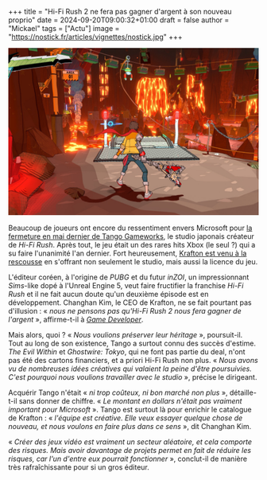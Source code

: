 +++
title = "Hi-Fi Rush 2 ne fera pas gagner d'argent à son nouveau proprio"
date = 2024-09-20T09:00:32+01:00
draft = false
author = "Mickael"
tags = ["Actu"]
image = "https://nostick.fr/articles/vignettes/nostick.jpg"
+++

![Texte Alternative](hi-fi-rush.jpg)

Beaucoup de joueurs ont encore du ressentiment envers Microsoft pour [la fermeture en mai dernier de Tango Gameworks](https://nostick.fr/articles/2024/mai/0705-fin-de-partie-pour-arkane-austin-et-tango-gameworks/), le studio japonais créateur de *Hi-Fi Rush*. Après tout, le jeu était un des rares hits Xbox (le seul ?) qui a su faire l'unanimité l'an dernier. Fort heureusement, [Krafton est venu à la rescousse](https://nostick.fr/articles/2024/aout/1208-krafton-a-la-rescousse-de-tango/) en s'offrant non seulement le studio, mais aussi la licence du jeu.

L'éditeur coréen, à l'origine de *PUBG* et du futur *inZOI*, un impressionnant *Sims*-like dopé à l'Unreal Engine 5, veut faire fructifier la franchise *Hi-Fi Rush* et il ne fait aucun doute qu'un deuxième épisode est en développement. Changhan Kim, le CEO de Krafton, ne se fait pourtant pas d'illusion : « *nous ne pensons pas qu'Hi-Fi Rush 2 nous fera gagner de l'argent* », affirme-t-il à *[Game Developer](https://www.gamedeveloper.com/business/-we-don-t-think-hi-fi-rush-2-is-going-to-make-us-money-krafton-ceo-says-tango-gameworks-acquisition-is-about-legacy)*.

Mais alors, quoi ? « *Nous voulions préserver leur héritage* », poursuit-il. Tout au long de son existence, Tango a surtout connu des succès d'estime. *The Evil Within* et *Ghostwire: Tokyo*, qui ne font pas partie du deal, n'ont pas été des cartons financiers, et a priori Hi-Fi Rush non plus. « *Nous avons vu de nombreuses idées créatives qui valaient la peine d'être poursuivies. C'est pourquoi nous voulions travailler avec le studio* », précise le dirigeant.

Acquérir Tango n'était « *ni trop coûteux, ni bon marché non plus* », détaille-t-il sans donner de chiffre. « *Le montant en dollars n'était pas vraiment important pour Microsoft* ». Tango est surtout là pour enrichir le catalogue de Krafton : « *l'équipe est créative. Elle veux essayer quelque chose de nouveau, et nous voulons en faire plus dans ce sens* », dit Changhan Kim. 

« *Créer des jeux vidéo est vraiment un secteur aléatoire, et cela comporte des risques. Mais avoir davantage de projets permet en fait de réduire les risques, car l'un d'entre eux pourrait fonctionner* », conclut-il de manière très rafraîchissante pour si un gros éditeur.